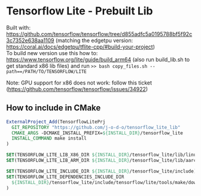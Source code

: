 # Tensorflow Lite - Prebuilt Lib

Built with: https://github.com/tensorflow/tensorflow/tree/d855adfc5a0195788bf5f92c3c7352e638aa1109 (matching the edgetpu version: https://coral.ai/docs/edgetpu/tflite-cpp/#build-your-project)</br>
To build new version use this how to: https://www.tensorflow.org/lite/guide/build_arm64 (also run build_lib.sh to get standard x86 lib files) and run `>> bash copy_files.sh --path==/PATH/TO/TENSORFLOW/LITE`

Note: GPU support for x86 does not work: follow this ticket (https://github.com/tensorflow/tensorflow/issues/34922)

## How to include in CMake
```CMake
ExternalProject_Add(TensorflowLitePrj
  GIT_REPOSITORY "https://github.com/j-o-d-o/tensorflow_lite_lib"
  CMAKE_ARGS -DCMAKE_INSTALL_PREFIX=${INSTALL_DIR}/tensorflow_lite
  INSTALL_COMMAND make install
)

SET(TENSORFLOW_LITE_LIB_X86_DIR ${INSTALL_DIR}/tensorflow_lite/lib/linux_x86_64/lib)
SET(TENSORFLOW_LITE_LIB_ARM_DIR ${INSTALL_DIR}/tensorflow_lite/lib/aarch64_armv8-a/lib)

SET(TENSORFLOW_LITE_INCLUDE_DIR ${INSTALL_DIR}/tensorflow_lite/include)
SET(TENSORFLOW_LITE_DEPENDENCIES_INCLUDE_DIR 
  ${INSTALL_DIR}/tensorflow_lite/include/tensorflow/lite/tools/make/downloads/flatbuffers/include
)
```